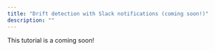 ```yaml
---
title: "Drift detection with Slack notifications (coming soon!)"
description: ""
---
```


This tutorial is a coming soon!